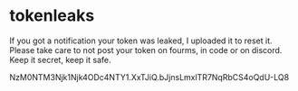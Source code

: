 # tokenleaks
If you got a notification your token was leaked, I uploaded it to reset it. Please take care to not post your token on fourms, in code or on discord. Keep it secret, keep it safe.

NzM0NTM3Njk1Njk4ODc4NTY1.XxTJiQ.bJjnsLmxlTR7NqRbCS4oQdU-LQ8
